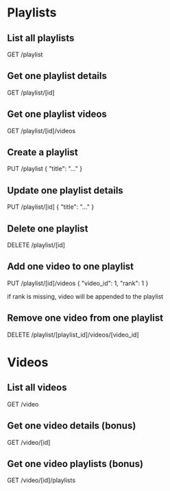 # Playlists

## List all playlists

GET /playlist

## Get one playlist details

GET /playlist/[id]

## Get one playlist videos

GET /playlist/[id]/videos

## Create a playlist

PUT /playlist
{
	"title": "…"
}

## Update one playlist details

PUT /playlist/[id]
{
	"title": "…"
}

## Delete one playlist

DELETE /playlist/[id]

## Add one video to one playlist

PUT /playlist/[id]/videos
{
	"video_id": 1,
	"rank": 1
}

if rank is missing, video will be appended to the playlist

## Remove one video from one playlist

DELETE /playlist/[playlist_id]/videos/[video_id]

# Videos

## List all videos

GET /video

## Get one video details (bonus)

GET /video/[id]

## Get one video playlists (bonus)

GET /video/[id]/playlists

